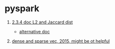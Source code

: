 # pyspark

1. [2.3.4 doc L2 and Jaccard dist](https://spark.apache.org/docs/2.3.4/api/python/pyspark.ml.html?highlight=lsh)
    * [alternative doc](https://spark.apache.org/docs/2.3.4/ml-features.html#minhash-for-jaccard-distance)

2. [dense and sparse vec, 2015, might be ot helpful](https://github.com/magsol/pyspark-lsh)
